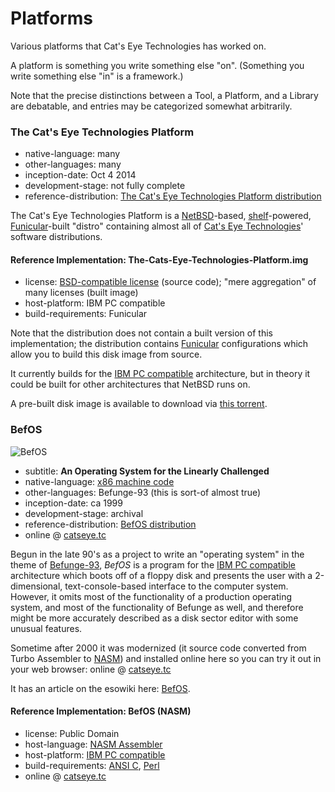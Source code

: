 Platforms
=========

Various platforms that Cat's Eye Technologies has worked on.

A platform is something you write something else "on".
(Something you write something else "in" is a framework.)

Note that the precise distinctions between a Tool, a Platform, and a Library
are debatable, and entries may be categorized somewhat arbitrarily.

### The Cat's Eye Technologies Platform

*   native-language: many
*   other-languages: many
*   inception-date: Oct 4 2014
*   development-stage: not fully complete
*   reference-distribution: [The Cat's Eye Technologies Platform distribution](https://catseye.tc/distribution/The_Cat's_Eye_Technologies_Platform_distribution)

The Cat's Eye Technologies Platform is a [NetBSD][]-based,
[shelf][]-powered, [Funicular][]-built "distro" containing almost all of
[Cat's Eye Technologies][]' software distributions.

#### Reference Implementation: The-Cats-Eye-Technologies-Platform.img

*   license: [BSD-compatible license](https://github.com/catseye/The-Platform/blob/master/LICENSE) (source code); "mere aggregation" of many licenses (built image)
*   host-platform: IBM PC compatible
*   build-requirements: Funicular

Note that the distribution does not contain a built version of
this implementation; the distribution contains [Funicular][]
configurations which allow you to build this disk image from source.

It currently builds for the [IBM PC compatible][] architecture, but in
theory it could be built for other architectures that NetBSD runs on.

A pre-built disk image is available to download via
[this torrent](https://git.catseye.tc/The-Platform/blob/master/torrent/The-Cats-Eye-Technologies-Platform-0.4.torrent?raw=true).

### BefOS

![BefOS](https://static.catseye.tc/images/screenshots/BefOS.png)

*   subtitle: **An Operating System for the Linearly Challenged**
*   native-language: [x86 machine code][]
*   other-languages: Befunge-93 (this is sort-of almost true)
*   inception-date: ca 1999
*   development-stage: archival
*   reference-distribution: [BefOS distribution](https://catseye.tc/distribution/BefOS_distribution)
*   online @ [catseye.tc](https://catseye.tc/installation/BefOS)

Begun in the late 90's as a project to write an "operating system"
in the theme of [Befunge-93][], *BefOS* is a program for the
[IBM PC compatible][] architecture which boots off of a floppy disk
and presents the user with a 2-dimensional, text-console-based
interface to the computer system.  However, it omits most of the
functionality of a production operating system, and most of the
functionality of Befunge as well, and therefore might be more
accurately described as a disk sector editor with some unusual
features.

Sometime after 2000 it was modernized (it source code converted from
Turbo Assembler to [NASM][]) and installed online here so you can try
it out in your web browser: online @ [catseye.tc](https://catseye.tc/installation/BefOS)

It has an article on the esowiki here: [BefOS](http://esolangs.org/wiki/BefOS).

#### Reference Implementation: BefOS (NASM)

*   license: Public Domain
*   host-language: [NASM Assembler][]
*   host-platform: [IBM PC compatible][]
*   build-requirements: [ANSI C][], [Perl][]
*   online @ [catseye.tc](https://catseye.tc/installation/BefOS)

[NetBSD]: https://netbsd.org/
[shelf]: ../article/Tools.md#shelf
[Cat's Eye Technologies]: ../article/General%20Information.md#cats-eye-technologies
[IBM PC compatible]: ../article/Project%20Dependencies.md#ibm-pc-compatible
[Befunge]: ../article/Languages.md#befunge-93
[Befunge-93]: ../article/Languages.md#befunge-93
[NASM]: ../article/Project%20Dependencies.md#nasm
[NASM Assembler]: ../article/Project%20Dependencies.md#nasm
[Funicular]: ../article/Tools.md#funicular
[ANSI C]: ../article/Project%20Dependencies.md#ansi-c
[Perl]: ../article/Project%20Dependencies.md#perl
[x86 machine code]: ../article/Project%20Dependencies.md#ibm-pc-compatible

